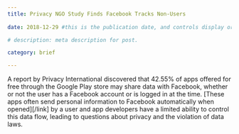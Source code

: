 ```yaml
---
title: Privacy NGO Study Finds Facebook Tracks Non-Users 
 
date: 2018-12-29 #this is the publication date, and controls display order.

# description: meta description for post.

category: brief

---
```


A report by Privacy International discovered that 42.55% of apps offered for free through the Google Play store may share data with Facebook, whether or not the user has a Facebook account or is logged in at the time. [These apps often send personal information to Facebook automatically when opened][/link] by a user and app developers have a limited ability to control this data flow, leading to questions about privacy and the violation of data laws. 

[Link]: https://privacyinternational.org/report/2647/how-apps-android-share-data-facebook-report
